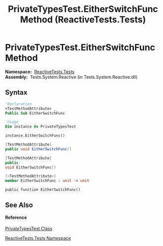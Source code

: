 ﻿---
title: PrivateTypesTest.EitherSwitchFunc Method  (ReactiveTests.Tests)
TOCTitle: EitherSwitchFunc Method
ms:assetid: M:ReactiveTests.Tests.PrivateTypesTest.EitherSwitchFunc
ms:mtpsurl: https://msdn.microsoft.com/en-us/library/reactivetests.tests.privatetypestest.eitherswitchfunc(v=VS.103)
ms:contentKeyID: 36620662
ms.date: 06/28/2011
mtps_version: v=VS.103
f1_keywords:
- ReactiveTests.Tests.PrivateTypesTest.EitherSwitchFunc
dev_langs:
- CSharp
- JScript
- VB
- FSharp
- c++
---

# PrivateTypesTest.EitherSwitchFunc Method

**Namespace:**  [ReactiveTests.Tests](hh289046\(v=vs.103\).md)  
**Assembly:**  Tests.System.Reactive (in Tests.System.Reactive.dll)

## Syntax

``` vb
'Declaration
<TestMethodAttribute> _
Public Sub EitherSwitchFunc
```

``` vb
'Usage
Dim instance As PrivateTypesTest

instance.EitherSwitchFunc()
```

``` csharp
[TestMethodAttribute]
public void EitherSwitchFunc()
```

``` c++
[TestMethodAttribute]
public:
void EitherSwitchFunc()
```

``` fsharp
[<TestMethodAttribute>]
member EitherSwitchFunc : unit -> unit 
```

``` jscript
public function EitherSwitchFunc()
```

## See Also

#### Reference

[PrivateTypesTest Class](hh288782\(v=vs.103\).md)

[ReactiveTests.Tests Namespace](hh289046\(v=vs.103\).md)

